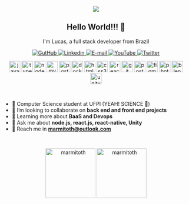 <p align='center'>
    <img src='https://www.powersonic.com.br/downloads/gifs/others/screen01.gif' />
</p>

<h2 align='center'>Hello World!!! 👋</h2>
<p align='center'>I'm Lucas, a full stack developer from Brazil</p>

<p align='center'>
    <a href="https://github.com/marmitoTH" target="_blank" >
        <img alt="GutHub" src="https://img.shields.io/badge/GitHub--%23F8952D?style=social&logo=github">
    </a>
    <a href="https://www.linkedin.com/in/lucas-rodrigues-985918197/" target="_blank" >
        <img alt="Linkedin" src="https://img.shields.io/badge/LinkedIn--%23F8952D?style=social&logo=linkedin">
    </a>
    <a href="mailto:marmitoth@outlook.com" target="_blank" >
        <img alt="E-mail" src="https://img.shields.io/badge/Email--%23F8952D?style=social&logo=gmail">
    </a>
    <a href="https://www.youtube.com/channel/UC68qKjP7l6weO5P7mmbSvPA" target="_blank" >
        <img alt="YouTube" src="https://img.shields.io/badge/YouTube--%23F8952D?style=social&logo=youtube">
    </a>
    <a href="https://twitter.com/marmitoTH" target="_blank" >
        <img alt="Twitter" src="https://img.shields.io/badge/Twitter--%23F8952D?style=social&logo=twitter">
    </a>
</p>

<p align='center'>
    <img src="https://devicons.github.io/devicon/devicon.git/icons/javascript/javascript-original.svg" alt="javascript"  width="30" height="30"/>
    <img src="https://devicons.github.io/devicon/devicon.git/icons/typescript/typescript-original.svg" alt="typescript"  width="30" height="30"/>
    <img src="https://devicons.github.io/devicon/devicon.git/icons/nodejs/nodejs-original.svg" alt="nodejs"  width="30" height="30"/>
    <img src="https://devicons.github.io/devicon/devicon.git/icons/mysql/mysql-original.svg" alt="mysql"  width="30" height="30"/>
    <img src="https://devicons.github.io/devicon/devicon.git/icons/postgresql/postgresql-original.svg" alt="postgresql"  width="30" height="30"/>
    <img src="https://devicons.github.io/devicon/devicon.git/icons/docker/docker-original.svg" alt="docker"  width="30" height="30"/>
    <img src="https://devicons.github.io/devicon/devicon.git/icons/html5/html5-original.svg" alt="html5"  width="30" height="30"/>
    <img src="https://devicons.github.io/devicon/devicon.git/icons/css3/css3-original.svg" alt="css3"  width="30" height="30"/>
    <img src="https://devicons.github.io/devicon/devicon.git/icons/react/react-original.svg" alt="react"  width="30" height="30"/>
    <img src="https://devicons.github.io/devicon/devicon.git/icons/git/git-original.svg" alt="git"  width="30" height="30"/>
    <img src="https://www.vectorlogo.zone/logos/getpostman/getpostman-icon.svg" alt="postman"  width="30" height="30"/>
    <img src="https://www.vectorlogo.zone/logos/figma/figma-icon.svg" alt="figma"  width="30" height="30"/>
    <img src="https://devicons.github.io/devicon/devicon.git/icons/photoshop/photoshop-plain.svg" alt="photoshop"  width="30" height="30"/>
    <img src="https://download.blender.org/branding/community/blender_community_badge_white.svg" alt="blender"  width="30" height="30"/>
    <img src="https://www.vectorlogo.zone/logos/unity3d/unity3d-icon.svg" alt="unity"  width="30" height="30"/>
</p>

</br>

- 📖 Computer Science student at UFPI (YEAH! SCIENCE 👊)
- 👯 I’m looking to collaborate on **back end and front end projects**
- 🌱 Learning more about **BaaS and Devops**
- 💬 Ask me about **node.js, react.js, react-native, Unity**
- 💌 Reach me in **marmitoth@outlook.com**

</br>

<p align="center" >
    <img src="https://github-readme-stats.vercel.app/api/top-langs?username=marmitoth&show_icons=true&theme=dracula&locale=en&layout=compact" alt="marmitoth" height="135" />
    <img src="https://github-readme-stats.vercel.app/api?username=marmitoth&show_icons=true&theme=dracula&locale=en" alt="marmitoth" height="135" />
</p>

